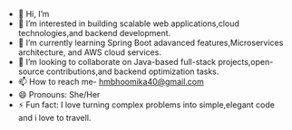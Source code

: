 - 👋 Hi, I’m
- 👀 I’m interested in building scalable web applications,cloud technologies,and backend development.
- 🌱 I’m currently learning Spring Boot adavanced features,Microservices architecture, and AWS cloud services.
- 💞️ I’m looking to collaborate on Java-based full-stack projects,open-source contributions,and backend optimization tasks.
- 📫 How to reach me- hmbhoomika40@gmail.com
- 😄 Pronouns: She/Her
- ⚡ Fun fact: I love turning complex problems into simple,elegant code and i love to travell.

<!---
Bhoomika-bhuvi/Bhoomika-bhuvi is a ✨ special ✨ repository because its `README.md` (this file) appears on your GitHub profile.
You can click the Preview link to take a look at your changes.
--->
